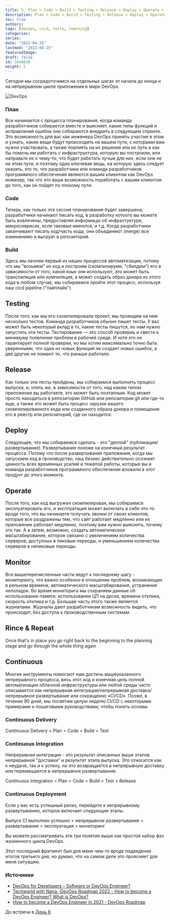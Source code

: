 ```yaml
---
title: 5. Plan > Code > Build > Testing > Release > Deploy > Operate > Monitor
description: Plan > Code > Build > Testing > Release > Deploy > Operate > Monitor
toc: true
authors:
tags: [devops, cicd, tests, learning]
categories:
series:
date: "2022-04-25"
lastmod: "2022-04-25"
featuredImage:
draft: false
id: 1048830
weight: 5
---
```


Сегодня мы сосредоточимся на отдельных шагах от начала до конца и на непрерывном цикле приложения в мире DevOps.

![DevOps](Day5_DevOps8.ru.png)

### План

Все начинается с процесса планирования, когда команда разработчиков собирается вместе и выясняет, какие типы функций и исправлений ошибок они собираются внедрить в следующем спринте. Это возможность для вас как инженера DevOps принять участие в этом и узнать, какие вещи будут происходить на вашем пути, с которыми вам нужно участвовать, а также повлиять на их решения или их путь и как бы помочь им работать с инфраструктура, которую вы построили, или направьте их к чему-то, что будет работать лучше для них, если они не на этом пути, и поэтому одна ключевая вещь, на которую здесь следует указать, это то, что разработчики или команда разработчиков программного обеспечения являются вашим клиентом как DevOps инженер, так что это ваша возможность поработать с вашим клиентом до того, как он пойдет по плохому пути.

### Code

Теперь, как только эта сессия планирования будет завершена, разработчики начинают писать код, в разработку котоого вы можете быть вовлечены, предоставляя информацю об инфрастуктуре, микросеврисах, если таковые имеются, и т.д.
Когда разработчики заканчивают писать код/часть кода, они объединяют (merge) все измененияю и выгруат в репозиторий.

### Build

Здесь мы начнем первый из наших процессов автоматизации, потому что мы "возьмем" их код и построим (скомпилируем, "сбилдим") его в зависимости от того, какой язык они используют, это может быть транспиляция или компиляция, а может создать образ докера из этого кода в любом случае, мы собираемся пройти этот процесс, используя наш cicd pipeline ("пайплайн")

## Testing

После того, как мы его скомпилировали проект, мы проведем на нем несколько тестов. Команда разработчиков обычно пишет тесты. У вас может быть некоторый вклад в то, какие тесты пишутся, но нам нужно запустить эти тесты. Тестирование — это способ провериь и свести к минимуму появление проблем в рабочей среде. И хотя это не гарантирует полной проверки, но мы хотим максимально точно быть уверенными, что одна из новых функций не создает новых ошибок, а две другие не ломают то, что раньше работало.

## Release

Как только эти тесты пройдены, мы собираемся выполнить процесс выпуска, и, опять же, в зависимости от того, над каким типом приложения вы работаете, это может быть поэтапным. Код может просто находиться в репозитории GitHub или репозитории git или где-то еще, а также это может быть процесс зарузки вашего скомпилированного кода или созданного образа докера и помещения его в реестр или репозиторий, где он находится.

## Deploy

Следующее, что мы собираемся сделать - это "деплой" (публикация/развертывание). Развертывание похоже на конечный результат процесса. Потому что после развертывания приложения, когда мы запускаем код в производство, наш бизнес действительно осознает ценность всех временных усилий и тяжелой работы, которые вы и команда разработчиков программного обеспечения вложили в этот продукт до этого момента.

## Operate

После того, как код выгружен  скомпилирован, мы собираемся эксплуатировать его, и эксплуатация может включать в себя что-то вроде того, что вы начинаете получать звонки от своих клиентов, которые все раздражены тем, что сайт работает медленно или их приложение работает медленно, поэтому вам нужно выяснить, почему это так.
А а затем, возможно, создать автоматическое масштабирование, которое связано с увеличением количества серверов, доступных в пиковые периоды, и уменьшением количества серверов в непиковые периоды.

## Monitor

Все вышеперечисленные части ведут к последнему шагу - мониторингу, что важно особенно в отношении проблем, возникающих в рельном времени, автоматического масштабирования, устранения неполадок.
Во время мониторига мы сохраняем данные об использовании памяти, использовании ЦП на диске, времени отклика, скорость отклика и т.д. Большая часть этого также является журналами. Журналы дают разработчикам возможность видеть, что происходит, без доступа к производственным системам.

## Rince & Repeat

Once that's in place you go right back to the beginning to the planning stage and go through the whole thing again

## Continuous

Многие инструменты помогают нам достичь вышеуказанного непрерывного процесса, весь этот код и конечная цель полной автоматизации облачной инфраструктуры или любой среды часто описывается как непрерывная интеграция/непрерывная доставка/непрерывное развертывание или сокращенно «CI/CD». Позже, в течение 90 дней, мы посвятим целую неделю CI/CD с некоторыми примерами и пошаговыми руководствами, чтобы понять основы.

### Continuous Delivery

Continuous Delivery = Plan > Code > Build > Test

### Continuous Integration

Непрерывная интеграция - это результат описанных выше этапов непрерывной "доставки" и результат этапа выпуска. Это относится как к неудаче, так и к успеху, но это возвращается в непрерывную доставку или перемещается в непрерывное развертывание.

Continuous Integration = Plan > Code > Build > Test > Release

### Continuous Deployment

Если у вас есть успешный релиз, перейдите к непрерывному развертыванию, которое включает следующие этапы.

Выпуск CI выполнен успешно = непрерывное развертывание = развертывание > эксплуатация > мониторинг

Вы можете рассматривать эти три понятия выше как простой набор фаз жизненного цикла DevOps.

Этот последний фрагмент был для меня чем-то вроде подведения итогов третьего дня, но думаю, что на самом деле это проясняет для меня ситуацию.

### Источники

- [DevOps for Developers – Software or DevOps Engineer?](https://www.youtube.com/watch?v=a0-uE3rOyeU)
- [Techworld with Nana -DevOps Roadmap 2022 - How to become a DevOps Engineer? What is DevOps?](https://www.youtube.com/watch?v=9pZ2xmsSDdo&t=125s)
- [How to become a DevOps Engineer in 2021 - DevOps Roadmap](https://www.youtube.com/watch?v=5pxbp6FyTfk)

До встречи в [День 6](../day06)

